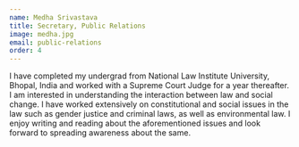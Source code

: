 ```yaml
---
name: Medha Srivastava
title: Secretary, Public Relations
image: medha.jpg
email: public-relations
order: 4
---
```


I have completed my undergrad from National Law Institute University,
Bhopal, India and worked with a Supreme Court Judge for a year thereafter.
I am interested in understanding the interaction between law and social
change. I have worked extensively on constitutional and social issues in
the law such as gender justice and criminal laws, as well as environmental
law. I enjoy writing and reading about the aforementioned issues and look
forward to spreading awareness about the same.
